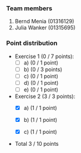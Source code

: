 ### Team members
1. Bernd Menia  (01316129)
2. Julia Wanker (01315695) 

### Point distribution
- Exercise 1 (0 / 7 points):
  - [ ] a) (0 / 1 point)
  - [ ] b) (0 / 3 points)
  - [ ] c) (0 / 1 point)
  - [ ] d) (0 / 1 point)
  - [ ] e) (0 / 1 point)
  
- Exercise 2 (3 / 3 points):
  - [x] a) (1 / 1 point)
  - [x] b) (1 / 1 point)
  - [x] c) (1 / 1 point)
   
 
- Total 3 / 10 points